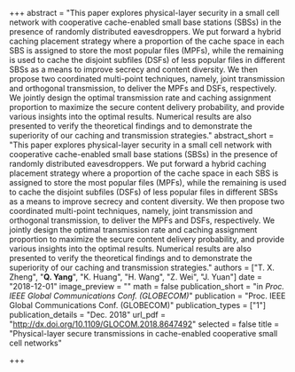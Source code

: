 +++
abstract = "This paper explores physical-layer security in a small cell network with cooperative cache-enabled small base stations (SBSs) in the presence of randomly distributed eavesdroppers. We put forward a hybrid caching placement strategy where a proportion of the cache space in each SBS is assigned to store the most popular files (MPFs), while the remaining is used to cache the disjoint subfiles (DSFs) of less popular files in different SBSs as a means to improve secrecy and content diversity. We then propose two coordinated multi-point techniques, namely, joint transmission and orthogonal transmission, to deliver the MPFs and DSFs, respectively. We jointly design the optimal transmission rate and caching assignment proportion to maximize the secure content delivery probability, and provide various insights into the optimal results. Numerical results are also presented to verify the theoretical findings and to demonstrate the superiority of our caching and transmission strategies."
abstract_short = "This paper explores physical-layer security in a small cell network with cooperative cache-enabled small base stations (SBSs) in the presence of randomly distributed eavesdroppers. We put forward a hybrid caching placement strategy where a proportion of the cache space in each SBS is assigned to store the most popular files (MPFs), while the remaining is used to cache the disjoint subfiles (DSFs) of less popular files in different SBSs as a means to improve secrecy and content diversity. We then propose two coordinated multi-point techniques, namely, joint transmission and orthogonal transmission, to deliver the MPFs and DSFs, respectively. We jointly design the optimal transmission rate and caching assignment proportion to maximize the secure content delivery probability, and provide various insights into the optimal results. Numerical results are also presented to verify the theoretical findings and to demonstrate the superiority of our caching and transmission strategies."
authors = ["T. X. Zheng", "**Q. Yang**", "K. Huang", "H. Wang", "Z. Wei", "J. Yuan"]
date = "2018-12-01"
image_preview = ""
math = false
publication_short = "in *Proc. IEEE Global Communications Conf. (GLOBECOM)*"
publication = "Proc. IEEE Global Communications Conf. (GLOBECOM)"
publication_types = ["1"]
publication_details = "Dec. 2018"
url_pdf = "http://dx.doi.org/10.1109/GLOCOM.2018.8647492"
selected = false
title = "Physical-layer secure transmissions in cache-enabled cooperative small cell networks"


+++